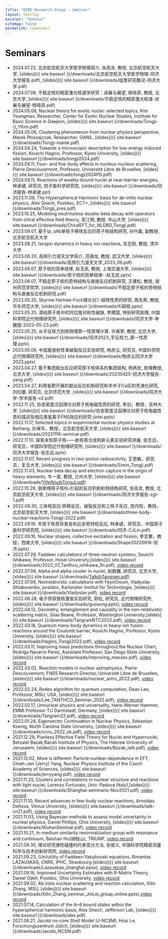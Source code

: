 ```yaml
---
title: "QFBD Research Group - Seminar"
layout: textlay
excerpt: "Seminar"
sitemap: false
permalink: /seminar/
---
```


# Seminars
* 2024.07.22, 北京航空航天大学医学物理简介, 张高龙, 教授, 北京航空航天大学, [slides]({{ site.baseurl }}/downloads/北京航空航天大学医学物理-同济大学报告.pdf), [slides]({{ site.baseurl }}/downloads/组里研究概况-同济大学.pdf)
* 2024.07.08, 不稳定核的精密激光核谱学研究：进展与展望, 杨晓菲, 教授, 北京大学, [slides]({{ site.baseurl }}/downloads/不稳定核的精密激光核谱-进展与展望-杨晓菲.pdf)
* 2024.05.08, Nuclear theory for exotic nuclei: selected topics, Kim Youngman, Researcher, Center for Exotic Nuclear Studies, Institute for Basic Science in Daejeon, [slides]({{ site.baseurl }}/downloads/Tongji-U_YKim.pdf)
* 2024.05.06, Clustering phenomenon from nuclear physics perspective, Marek Płoszajczak, Researcher, GANIL, [slides]({{ site.baseurl }}/downloads/Tongji-marek.pdf)
* 2024.04.24, Towards a microscopic description for low-energy induced fission, Kouichi Hagino, Professor, Kyoto University, [slides]({{ site.baseurl }}/downloads/tongji2024.pdf)
* 2024.04.11, Four- and five-body effects in nucleus-nucleus scattering, Pierre Descouvemont, Professor, Université Libre de Bruxelles, [slides]({{ site.baseurl }}/downloads/tongji2024PD.pdf)
* 2024.04.11, Reactions of weakly-bound nuclei at near-barrier energies, 林承键, 研究员, 院子能科学研究院, [slides]({{ site.baseurl }}/downloads/同济报告-林承键.ppt)
* 2023.11.09, The Hyperspherical Harmonic basis for ab-initio nuclear physics, Alex Gnech, Postdoc, ECT*, [slides]({{ site.baseurl }}/downloads/Tongji_pres.pdf)
* 2023.10.25, Modeling neutrinoless double-beta decay with operators from chiral effective field theory, 尧江明, 教授, 中山大学, [slides]({{ site.baseurl }}/downloads/ChiralEFT_for_NLDBD_Tongji.pdf)
* 2023.09.07, 基于(p, pN)单核子移除反应的原子核结构研究, 孙叶磊, 副教授, 北京航空航天大学
* 2023.08.21, Isospin dynamics in heavy ion reactions, 肖志刚, 教授, 清华大学
* 2023.06.20, 高频引力波天文学简介, 范锡龙, 教授, 武汉大学, [slides]({{ site.baseurl }}/downloads/高频引力波天文学_2023_06.pdf)
* 2023.06.07, 原子核的简单规律, 赵玉民, 教授, 上海交通大学, [slides]({{ site.baseurl }}/downloads/原子核的简单规律--赵玉民.pptx)
* 2023.06.07, 不稳定原子核的奇特结构与直接反应机制研究, 王建松, 教授, 湖州师范学院学, [slides]({{ site.baseurl }}/downloads/不稳定原子核的奇特结构与直接反应机制研究.pdf)
* 2023.05.25, Skyrme Hartree-Fock理论对Ξ-超核性质的研究, 周先荣, 教授, 华东师范大学, [slides]({{ site.baseurl }}/downloads/Xi超核.pptx)
* 2023.05.25, 滴线原子核中的同位旋对称性破缺, 李建国, 特别研究助理, 中国科学院近代物理研究所, [slides]({{ site.baseurl }}/downloads/同济大学-李健国-2023-05-23.pdf)
* 2023.05.25, 从手征核力到核物理第一性原理计算, 许甫荣, 教授, 北京大学, [slides]({{ site.baseurl }}/downloads/同济2023_手征核力_第一性原理.pptx)
* 2023.05.08, 中低能放射性束破裂反应实验研究, 杨彦云, 研究员, 中国科学院近代物理研究所, [slides]({{ site.baseurl }}/downloads/杨彦云同济大学2023.pptx)
* 2023.04.27, 基于集团敲出反应研究原子核体系的集团结构, 杨再宏, 助理教授, 北京大学, [slides]({{ site.baseurl }}/downloads/20230425-同济大学报告-yang.pdf)
* 2023.04.27, 利用氢靶开展的敲出反应机制研究和丰中子Ca区的壳演化研究, 刘红娜, 研究员, 北京师范大学, [slides]({{ site.baseurl }}/downloads/同济大学-学术报告-v2.pdf)
* 2022.11.25, 协变密度泛函理论对原子核电磁性质的研究, 李剑，教授，吉林大学, [slides]({{ site.baseurl }}/downloads/协变密度泛函理论对原子核电磁性质的描述及相应类氢离子FNS效应的研究-jinlei.pptx)
* 2022.11.17, Selected topics in experimental nuclear physics studies at Beihang, 孙保华，教授，北京航空航天大学, [slides]({{ site.baseurl }}/downloads/20221116-seminar.pdf)
* 2022.11.10, 探索未知原子核——新核素合成和新元素实验研究进展, 张志远，研究员，中国科学院近代物理研究所, [slides]({{ site.baseurl }}/downloads/同济大学报告-张志远.pptx)
* 2022.11.07, Recent progress in two-proton radioactivity, 王思敏，研究员，复旦大学, [slides]({{ site.baseurl }}/downloads/Simin_Tongji.pdf)
* 2022.11.03, Nuclear beta decay and electron capture in the origin of heavy elements, 牛一斐, 教授, 兰州大学, [slides]({{ site.baseurl }}/downloads/YifeiNiu@TongJi.pdf)
* 2022.10.28, 弱束缚原子核6Li引起的反应机制和核结构研究, 张高龙, 教授, 北京航空航天大学, [slides]({{ site.baseurl }}/downloads/同济大学报告-zgl-1.pdf)
* 2022.09.30, 三体核反应:转移反应、破裂反应和三核子反应, 庞丹阳，教授，北京航空航天大学, [slides]({{ site.baseurl }}/downloads/three-body-nuclear-reactions-Tongji-2022.pdf)
* 2022.09.19, 丰质子核奇异衰变和近垒奇特核反应, 林承键，研究员，中国原子能科学研究院, [slides]({{ site.baseurl }}/downloads/同济-CJLin.pdf)
* 2022.09.16, Nuclear shapes, collective excitation and fission, 李志攀，教授，西南大学, [slides]({{ site.baseurl }}/downloads/Shape20220916-同济.pptx)
* 2022.07.28, Faddeev calculations of three-neutron systems, Souichi Ishikawa, Professor, Hosei University,[slides]({{ site.baseurl }}/downloads/2022_07_Tanthco_ishikawa_3n.pdf), [video record](https://youtu.be/E_JzTu88334)
* 2022.07.08, Alpha and alpha cluster in nuclei, 赵鹏巍, 研究员, 北京大学, [slides]({{ site.baseurl }}/downloads/Talk@Tangram.pdf)
* 2022.07.06, Nonrelativistic calculations with FeynOnium, Vladyslav Shtabovenko, postdoc, Karlsruher Institut für Technologie, [slides]({{ site.baseurl }}/downloads/Vladyslav.pdf), [video record](https://youtu.be/IhyOeRByvQU)
* 2022.06.28, 电子俘获致核激发实验研究, 郭松, 研究员, 近代物理研究所,[slides]({{ site.baseurl }}/downloads/guosong.pptx), [video record](https://youtu.be/fCb4626dbf8)
* 2022.04.13, Geometry, entanglement and causality in the non-relativistic scattering matrix, Silas Beane, Professor, Washington University,[slides]({{ site.baseurl }}/downloads/TangramNTC2022.pdf), [video record](https://youtu.be/goUMdmzMxLA)
* 2022.03.18, Quantum many-body dynamics in heavy-ion fusion reactions around the Coulomb barrier, Kouichi Hagino, Professor, Kyoto University, [slides]({{ site.baseurl }}/downloads/Hagino_Tongji2022.pdf), [video record](https://youtu.be/UiUAPzpVyuI)
* 2022.03.11, Improving mass predictions throughout the Nuclear Chart, Rodrigo Navarro Perez, Assistant Professor, San Diego State University, [slides]({{ site.baseurl }}/downloads/improving_masses.pdf), [video record](https://youtu.be/veKl5qSTdo4)
* 2022.03.02, Reaction models in nuclear astrophysics, Pierre Descouvemont, FNRS Research Director, Université Libre de Bruxelles, [slides]({{ site.baseurl }}/downloads/nuclear_astro_2022.pdf), [video record](https://youtu.be/ZaP1tZ5xKlk)
* 2022.02.24, Rodeo algorithm for quantum computation, Dean Lee, Professor, MSU, USA, [slides]({{ site.baseurl }}/downloads/Lee_TANTHCO_Seminar_2022.pdf), [video record](https://youtu.be/YajtnatwqmM)
* 2022.02.17, Unnuclear physics and universality, Hans-Werner Hammer, EMMI Professor
TU Darmstadt, Germany, [slides]({{ site.baseurl }}/downloads/Tangram22.pdf), [video record](https://youtu.be/kFJJGF_ngio)
* 2022.01.24, Eigenvector Continuation in Nuclear Physics, Sebastian Koenig, North Carolina State University, [slides]({{ site.baseurl }}/downloads/ccnu_2022_sk.pdf), [video record](https://youtu.be/2rfQKmsAROA)
* 2021.12.29, Pionless Effective Field Theory for Nuclei and Hypernuclei, Betzalel Bazak,Racah Institute of Physics, The Hebrew University of Jerusalem, [slides]({{ site.baseurl }}/downloads/Bazak_talk.pdf), [video record](https://youtu.be/NsSdwPlVYXo)
* 2021.12.02, More is different: Particle‐number‐dependence in EFT, Chieh-Jen (Jerry) Yang, Nuclear Physics Institute of the Czech Academy of Sciences, [slides]({{ site.baseurl }}/downloads/jerryyang.pdf), [video record](https://youtu.be/VMlHqu5bNpI)
* 2021.11.25, Clusters and correlations in nuclear structure and reactions with light nuclei, Lorenzo Fortunato, Univ. Padova (Italy),[slides]({{ site.baseurl }}/downloads/Shanghai-seminario-Nov2021.pdf), [video record](https://youtu.be/d2WNBT57IKc)
* 2021.11.10, Recent advances in few-body nuclear reactions, Arnoldas Deltuva, Vilnius University, [slides]({{ site.baseurl }}/downloads/talk-cn21.pdf), [video record](https://youtu.be/qCNDk2AnE_o)
* 2021.11.03, Using Bayesian methods to assess model uncertainty in nuclear physics, Daniel Phillips, Ohio University, [slides]({{ site.baseurl }}/downloads/WuhanSeminar.pdf), [video record](https://youtu.be/aS25IDxcAKI)
* 2021.10.21, In-medium similarity renormalization group with resonance and continuum, Baishan Hu(胡柏山), TRIUMF, [video record](https://youtu.be/Fxm2RoGiU60)
* 2021.09.30, 理论研究弹性碰撞的约束变分方法, 张俊义, 中国科学院精密测量科学与技术创新研究院, [video record](https://youtu.be/1nB4IsiGsig)
* 2021.09.23, (Un)utility of Faddeev-Yakubovski equations, Rimantas LAZAUSKAS, CNRS, IPHC, Strasbourg
[slides]({{ site.baseurl }}/downloads/Lazauskas_shanghai.ppsx), [video record](https://youtu.be/RGuC8tYmW1E)
* 2021.09.16, Improved Uncertainty Estimates with R-Matrix Theory, Daniel Odell, Postdoc, Ohio University,
[video record](https://youtu.be/kbjwRTWhrm4)
* 2021.09.02, Ab initio nuclear scattering and reaction calculation, Xilin Zhang, MSU, [slides]({{ site.baseurl }}/downloads/Xilin_Zhang_seminar_JinLei_group_online.pptx),[video record](https://youtu.be/gsK_cTyjGus)
* 2021.07.14, Calculation of the A=6 bound states within the hyperspherical harmonic basis, Alex Gnech, Jefferson Lab, [slides]({{ site.baseurl }}/downloads/alex.pdf)
* 2021.06.21, Jacobi no-core Shell Model (J-NCSM), Hoai Le, Forschungszentrum Jülich, [slides]({{ site.baseurl }}/downloads/Jacobi_NCSM.pdf)



<!-- [Opening 1]({{ site.baseurl }}/downloads/GeneralPostdoc_2019_v01.pdf),
[Opening 2]({{ site.baseurl }}/downloads/PPMS_PhD_2019_v01.pdf),
[Opening 3]({{ site.baseurl }}/downloads/PD.pdf),
[Opening 4]({{ site.baseurl }}/downloads/PHD1.pdf),
[Opening 5]({{ site.baseurl }}/downloads/PHD2.pdf).


<figure>
<img src="{{ site.url }}{{ site.baseurl }}/images/picpic/Gallery/DSC_0696.jpg" width="95%">
</figure> -->
